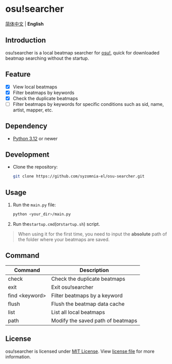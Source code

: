 # osu!searcher

[简体中文](README.md) | **English**

## Introduction

osu!searcher is a local beatmap searcher for [osu!](https://osu.ppy.sh), quick for downloaded beatmap searching without
the startup.

## Feature

- [x] View local beatmaps
- [x] Filter beatmaps by keywords
- [x] Check the duplicate beatmaps
- [ ] Filter beatmaps by keywords for specific conditions such as sid, name, artist, mapper, etc.

## Dependency

- [Python 3.12](https://www.python.org/downloads) or newer

## Development

- Clone the repository:

  ```bash
  git clone https://github.com/syzomnia-el/osu-searcher.git
  ```

## Usage

1. Run the `main.py` file:

   ```bash
   python <your_dir>/main.py
   ```

2. Run the`startup.cmd`(or`startup.sh`) script.

> When using it for the first time,
> you need to input the **absolute** path of the folder where your beatmaps are saved.

## Command

| Command              | Description                       |
|----------------------|-----------------------------------|
| check                | Check the duplicate beatmaps      |
| exit                 | Exit osu!searcher                 |
| find &lt;keyword&gt; | Filter beatmaps by a keyword      |
| flush                | Flush the beatmap data cache      |
| list                 | List all local beatmaps           |
| path                 | Modify the saved path of beatmaps |

## License

osu!searcher is licensed under [MIT License](https://opensource.org/licenses/MIT).
View [license file](LICENSE) for more information.
